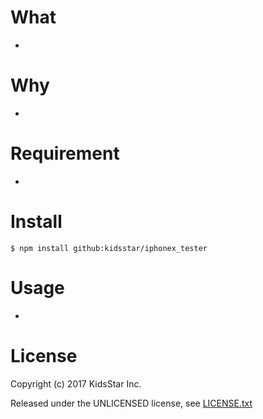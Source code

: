 # What

* 

# Why

* 

# Requirement

* 

# Install

```shell
$ npm install github:kidsstar/iphonex_tester
```

# Usage

* 

# License

Copyright (c) 2017 KidsStar Inc.

Released under the UNLICENSED license, see [LICENSE.txt](LICENSE.txt)

